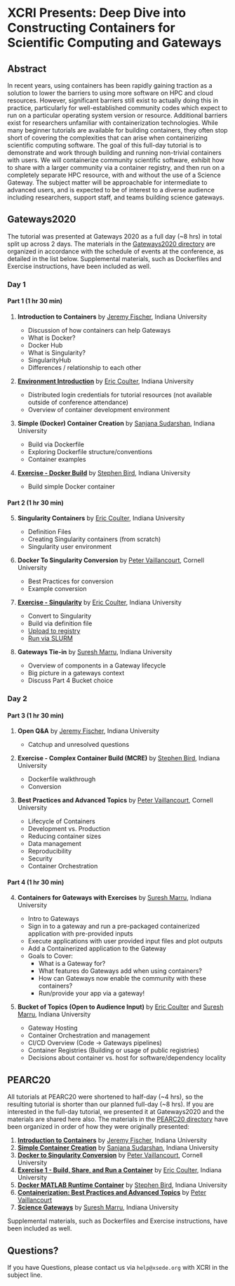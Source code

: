 # XCRI Presents: Deep Dive into Constructing Containers for Scientific Computing and Gateways

## Abstract
In recent years, using containers has been rapidly gaining traction as a solution to lower the barriers to using more software on HPC and cloud resources. However, significant barriers still exist to actually doing this in practice, particularly for well-established community codes which expect to run on a particular operating system version or resource. Additional barriers exist for researchers unfamiliar with containerization technologies. While many beginner tutorials are available for building containers, they often stop short of covering the complexities that can arise when containerizing scientific computing software. The goal of this full-day tutorial is to demonstrate and work through building and running non-trivial containers with users. We will containerize community scientific software, exhibit how to share with a larger community via a container registry, and then run on a completely separate HPC resource, with and without the use of a Science Gateway. The subject matter will be approachable for intermediate to advanced users, and is expected to be of interest to a diverse audience including researchers, support staff, and teams building science gateways.

## Gateways2020
The tutorial was presented at Gateways 2020 as a full day (~8 hrs) in total split up across 2 days.  The materials in the [Gateways2020 directory](https://github.com/XSEDE/Container_Tutorial/tree/master/Gateways2020) are organized in accordance with the schedule of events at the conference, as detailed in the list below.  Supplemental materials, such as Dockerfiles and Exercise instructions, have been included as well.

### Day 1
#### Part 1 (1 hr 30 min)
1. **Introduction to Containers** by [Jeremy Fischer](https://github.com/jlf599), Indiana University
    * Discussion of how containers can help Gateways
    * What is Docker?
    * Docker Hub
    * What is Singularity?
    * SingularityHub
    * Differences / relationship to each other

2. [**Environment Introduction**](https://github.com/XSEDE/Container_Tutorial/blob/master/Gateways2020/Day1%20Ex%201%20Part%20A%20-%20Overview%20and%20Login.md) by [Eric Coulter](https://github.com/ECoulter), Indiana University
    * Distributed login credentials for tutorial resources (not available outside of conference attendance)
    * Overview of container development environment

3. **Simple (Docker) Container Creation** by [Sanjana Sudarshan](https://github.com/sanjanasudarshan), Indiana University
    * Build via Dockerfile
    * Exploring Dockerfile structure/conventions
    * Container examples

4. [**Exercise - Docker Build**](https://github.com/XSEDE/Container_Tutorial/blob/master/Gateways2020/Day1%20Ex%201%20Part%20B%20-%20Docker%20Build.md) by [Stephen Bird](https://github.com/stebird), Indiana University
    * Build simple Docker container

#### Part 2 (1 hr 30 min)
5. **Singularity Containers** by [Eric Coulter](https://github.com/ECoulter), Indiana University
    * Definition Files
    * Creating Singularity containers (from scratch)
    * Singularity user environment

6. **Docker To Singularity Conversion** by [Peter Vaillancourt](https://github.com/sk8forether), Cornell University
    * Best Practices for conversion
    * Example conversion

7. [**Exercise - Singularity**](https://github.com/XSEDE/Container_Tutorial/blob/master/Gateways2020/Day1%20Ex%201%20Part%20C%20-%20Singularity%20Conversion.md) by [Eric Coulter](https://github.com/ECoulter), Indiana University
    * Convert to Singularity
    * Build via definition file
    * [Upload to registry](https://github.com/XSEDE/Container_Tutorial/blob/master/Gateways2020/Day1%20Ex%201%20Part%20D:%20%20Upload.md)
    * [Run via SLURM](https://github.com/XSEDE/Container_Tutorial/blob/master/Gateways2020/Day1%20Ex%201%20Part%20E:%20%20Running.md)

8. **Gateways Tie-in** by [Suresh Marru](https://github.com/smarru), Indiana University
    * Overview of components in a Gateway lifecycle
    * Big picture in a gateways context
    * Discuss Part 4 Bucket choice

### Day 2
#### Part 3 (1 hr 30 min)
1. **Open Q&A** by [Jeremy Fischer](https://github.com/jlf599), Indiana University
    * Catchup and unresolved questions

2. **Exercise - Complex Container Build (MCRE)** by [Stephen Bird](https://github.com/stebird), Indiana University
    * Dockerfile walkthrough
    * Conversion

3. **Best Practices and Advanced Topics** by [Peter Vaillancourt](https://github.com/sk8forether), Cornell University
    * Lifecycle of Containers
    * Development vs. Production
    * Reducing container sizes
    * Data management
    * Reproducibility
    * Security
    * Container Orchestration

#### Part 4 (1 hr 30 min)
4. **Containers for Gateways with Exercises** by [Suresh Marru](https://github.com/smarru), Indiana University
    * Intro to Gateways
    * Sign in to a gateway and run a pre-packaged containerized application with pre-provided inputs
    * Execute applications with user provided input files and plot outputs
    * Add a Containerized application to the Gateway
    * Goals to Cover:
      * What is a Gateway for?
      * What features do Gateways add when using containers?
      * How can Gateways now enable the community with these containers?
      * Run/provide your app via a gateway!

5. **Bucket of Topics (Open to Audience Input)** by [Eric Coulter](https://github.com/ECoulter) and [Suresh Marru](https://github.com/smarru), Indiana University
    * Gateway Hosting
    * Container Orchestration and management
    * CI/CD Overview (Code -> Gateways pipelines)
    * Container Registries (Building or usage of public registries)
    * Decisions about container vs. host for software/dependency locality

## PEARC20

All tutorials at PEARC20 were shortened to half-day (~4 hrs), so the resulting tutorial is shorter than our planned full-day (~8 hrs).  If you are interested in the full-day tutorial, we presented it at Gateways2020 and the materials are shared here also.  The materials in the [PEARC20 directory](https://github.com/XSEDE/Container_Tutorial/tree/master/PEARC20) have been organized in order of how they were originally presented:

1. [**Introduction to Containers**](https://github.com/XSEDE/Container_Tutorial/blob/master/PEARC20/1_Introduction-to-Containers.pdf) by [Jeremy Fischer](https://github.com/jlf599), Indiana University
2. [**Simple Container Creation**](https://github.com/XSEDE/Container_Tutorial/blob/master/PEARC20/2_Simple-Container-Creation.pdf) by [Sanjana Sudarshan](https://github.com/sanjanasudarshan), Indiana University
3. [**Docker to Singularity Conversion**](https://github.com/XSEDE/Container_Tutorial/blob/master/PEARC20/3_Docker-To-Singularity.pdf) by [Peter Vaillancourt](https://github.com/sk8forether), Cornell University
4. [**Exercise 1 - Build, Share, and Run a Container**](https://github.com/XSEDE/Container_Tutorial/blob/master/PEARC20/4_Exercise-1.pptx) by [Eric Coulter](https://github.com/ECoulter), Indiana University
5. [**Docker MATLAB Runtime Container**](https://github.com/XSEDE/Container_Tutorial/blob/master/PEARC20/5_MATLAB.pptx) by [Stephen Bird](https://github.com/stebird), Indiana University
6. [**Containerization: Best Practices and Advanced Topics**](https://github.com/XSEDE/Container_Tutorial/blob/master/PEARC20/6_Advanced-Topics.pdf) by [Peter Vaillancourt](https://github.com/sk8forether)
7. [**Science Gateways**](https://github.com/XSEDE/Container_Tutorial/blob/master/PEARC20/7_Science-Gateways-Container-Tutorial.pdf) by [Suresh Marru](https://github.com/smarru), Indiana University

Supplemental materials, such as Dockerfiles and Exercise instructions, have been included as well.

## Questions?
If you have Questions, please contact us via
`help@xsede.org` with XCRI in the subject line. 
